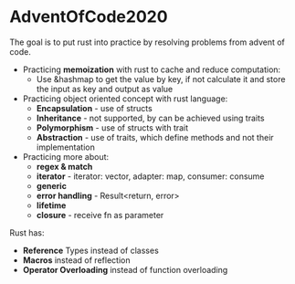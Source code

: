 # AdventOfCode2020

The goal is to put rust into practice by resolving problems from advent of code.

* Practicing **memoization** with rust to cache and reduce computation:
  * Use &hashmap to get the value by key, if not calculate it and store the input as key and output as value 
* Practicing object oriented concept with rust language:
  * **Encapsulation** - use of structs
  * **Inheritance** - not supported, by can be achieved using traits
  * **Polymorphism** - use of structs with trait 
  * **Abstraction** - use of traits, which define methods and not their implementation
* Practicing more about: 
  * **regex & match**
  * **iterator** - iterator: vector, adapter: map, consumer: consume
  * **generic**
  * **error handling** - Result<return, error>
  * **lifetime**
  * **closure** - receive fn as parameter

Rust has:
* **Reference** Types instead of classes
* **Macros** instead of reflection
* **Operator Overloading** instead of function overloading

